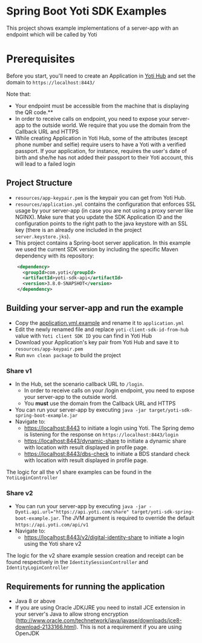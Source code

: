 # Spring Boot Yoti SDK Examples
This project shows example implementations of a server-app with an endpoint which will be called by Yoti

# Prerequisites
Before you start, you'll need to create an Application in [Yoti Hub](https://hub.yoti.com) and set the domain to `https://localhost:8443/`

Note that:
- Your endpoint must be accessible from the machine that is displaying the QR code.**
- In order to receive calls on endpoint, you need to expose your server-app to the outside world. We require that you use the domain from the Callback URL and HTTPS
- While creating Application in Yoti Hub, some of the attributes (except phone number and selfie) require users to have a Yoti with a verified passport. If your application, for instance, requires the user's date of birth and she/he has not added their passport to their Yoti account, this will lead to a failed login

## Project Structure
* `resources/app-keypair.pem` is the keypair you can get from Yoti Hub.
* `resources/application.yml` contains the configuration that enforces SSL usage by your server-app (in case you are not using a proxy server like NGINX). Make sure that you update the SDK Application ID and the configuration points to the right path to the java keystore with an SSL key (there is an already one included in the project ``` server.keystore.jks ```).
* This project contains a Spring-boot server application. In this example we used the current SDK version by including the specific Maven dependency with its repository:
```xml
    <dependency>
      <groupId>com.yoti</groupId>
      <artifactId>yoti-sdk-api</artifactId>
      <version>3.8.0-SNAPSHOT</version>
    </dependency>
```

## Building your server-app and run the example
* Copy the [application.yml.example](src/main/resources/application.yml.example) and rename it to `application.yml`
* Edit the newly renamed file and replace `yoti-client-sdk-id-from-hub` value with `Yoti client SDK ID` you can find in Yoti Hub
* Download your Application's key pair from Yoti Hub and save it to `resources/app-keypair.pem`
* Run `mvn clean package` to build the project

### Share v1
* In the Hub, set the scenario callback URL to `/login`. 
  * In order to receive calls on your /login endpoint, you need to expose your server-app to the outside world. 
  * You **must** use the domain from the Callback URL and HTTPS
* You can run your server-app by executing `java -jar target/yoti-sdk-spring-boot-example.jar`
* Navigate to:
    * [https://localhost:8443](https://localhost:8443) to initiate a login using Yoti. The Spring demo is listening for the response on `https://localhost:8443/login`
    * [https://localhost:8443/dynamic-share](https://localhost:8443/dynamic-share) to initiate a dynamic share with location with result displayed in profile page.
    * [https://localhost:8443/dbs-check](https://localhost:8443/dbs-check) to initiate a BDS standard check with location with result displayed in profile page.

The logic for all the v1 share examples can be found in the `YotiLoginController`

### Share v2
* You can run your server-app by executing `java -jar -Dyoti.api.url="https://api.yoti.com/share" target/yoti-sdk-spring-boot-example.jar`. The JVM argument is required to override the default `https://api.yoti.com/api/v1`
* Navigate to:
  * [https://localhost:8443/v2/digital-identity-share](https://localhost:8443/v2/digital-identity-share) to initiate a login using the Yoti share v2

The logic for the v2 share example session creation and receipt can be found respectively in the `IdentitySessionController` and `IdentityLoginController`

## Requirements for running the application
* Java 8 or above
* If you are using Oracle JDK/JRE you need to install JCE extension in your server's Java to allow strong encryption (http://www.oracle.com/technetwork/java/javase/downloads/jce8-download-2133166.html). This is not a requirement if you are using OpenJDK
